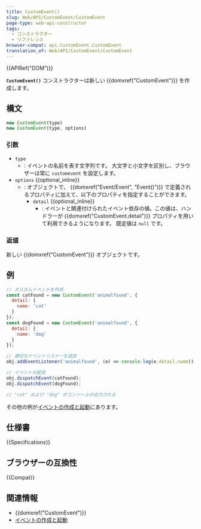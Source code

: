 ```yaml
---
title: CustomEvent()
slug: Web/API/CustomEvent/CustomEvent
page-type: web-api-constructor
tags:
  - コンストラクター
  - リファレンス
browser-compat: api.CustomEvent.CustomEvent
translation_of: Web/API/CustomEvent/CustomEvent
---
```

{{APIRef("DOM")}}

**`CustomEvent()`** コンストラクターは新しい {{domxref("CustomEvent")}} を作成します。

## 構文

```js
new CustomEvent(type)
new CustomEvent(type, options)
```

### 引数

- `type`
  - : イベントの名前を表す文字列です。
    大文字と小文字を区別し、ブラウザーは常に `customevent` を設定します。
- `options` {{optional_inline}}
  - : オブジェクトで、 {{domxref("Event/Event", "Event()")}} で定義されるプロパティに加えて、以下のプロパティを指定することができます。
    - `detail` {{optional_inline}}
      - : イベントと関連付けられたイベント依存の値。この値は、ハンドラーが {{domxref("CustomEvent.detail")}} プロパティを用いて利用できるようになります。
        既定値は `null` です。

### 返値

新しい {{domxref("CustomEvent")}} オブジェクトです。

## 例

```js
// カスタムイベントを作成
const catFound = new CustomEvent('animalfound', {
  detail: {
    name: 'cat'
  }
});
const dogFound = new CustomEvent('animalfound', {
  detail: {
    name: 'dog'
  }
});

// 適切なイベントリスナーを追加
obj.addEventListener('animalfound', (e) => console.log(e.detail.name));

// イベントの配信
obj.dispatchEvent(catFound);
obj.dispatchEvent(dogFound);

// "cat" および "dog" がコンソールの出力される
```

その他の例が[イベントの作成と起動](/ja/docs/Web/Events/Creating_and_triggering_events)にあります。

## 仕様書

{{Specifications}}

## ブラウザーの互換性

{{Compat}}

## 関連情報

- {{domxref("CustomEvent")}}
- [イベントの作成と起動](/ja/docs/Web/Events/Creating_and_triggering_events)
